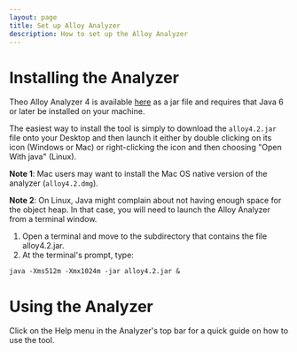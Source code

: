 ```yaml
---
layout: page
title: Set up Alloy Analyzer
description: How to set up the Alloy Analyzer
---
```


# Installing the Analyzer

Theo Alloy Analyzer 4 is available [here](https://alloytools.org/download.html) as a jar file and requires that Java 6 or later be installed on your machine.

The easiest way to install the tool is simply to download the `alloy4.2.jar` file onto your Desktop and then launch it either by double clicking on its icon (Windows or Mac) or right-clicking the icon and then choosing "Open With java" (Linux).

**Note 1**: Mac users may want to install the Mac OS native version of the analyzer (`alloy4.2.dmg`).

**Note 2**: On Linux, Java might complain about not having enough space for the object heap. In that case, you will need to launch the Alloy Analyzer from a terminal window.

1. Open a terminal and move to the subdirectory that contains the file alloy4.2.jar.
2. At the terminal's prompt, type:

```
java -Xms512m -Xmx1024m -jar alloy4.2.jar &
```

# Using the Analyzer

Click on the Help menu in the Analyzer's top bar for a quick guide on how to use the tool.
